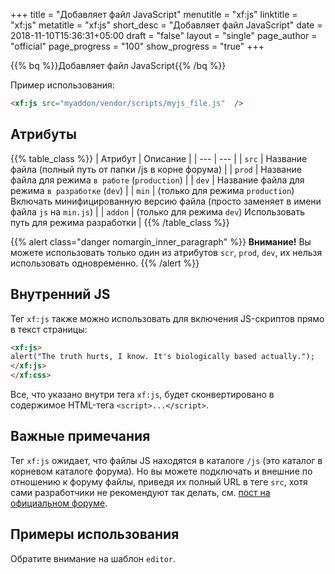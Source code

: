 +++
title = "Добавляет файл JavaScript"
menutitle = "xf:js"
linktitle = "xf:js"
metatitle = "xf:js"
short_desc = "Добавляет файл JavaScript"
date = 2018-11-10T15:36:31+05:00
draft = "false"
layout = "single"
page_author = "official"
page_progress = "100"
show_progress = "true"
+++

{{% bq %}}Добавляет файл JavaScript{{% /bq %}}

Пример использования:

```html
<xf:js src="myaddon/vendor/scripts/myjs_file.js"  />
```

## Атрибуты

{{% table_class %}}
| Атрибут | Описание |
| --- | --- |
| `src` | Название файла (полный путь от папки /js в корне форума) |
| `prod` | Название файла для режима `в работе` (`production`) |
| `dev` | Название файла для режима `в разработке` (`dev`) |
| `min` | (только для режима `production`) Включать минифицированную версию файла (просто заменяет в имени файла `js` на `min.js`) |
| `addon` | (только для режима `dev`) Использовать путь для режима разработки |
{{% /table_class %}}

{{% alert class="danger nomargin_inner_paragraph" %}}
**Внимание!** Вы можете использовать только один из атрибутов `scr`, `prod`, `dev`, их нельзя использовать одновременно.
{{% /alert %}}

## Внутренний JS

Тег `xf:js` также можно использовать для включения JS-скриптов прямо в текст страницы:

```html
<xf:js>
alert("The truth hurts, I know. It's biologically based actually.");
</xf:js>
</xf:css>
```

Все, что указано внутри тега `xf:js`, будет сконвертировано в содержимое HTML-тега `<script>...</script>`.

## Важные примечания

Тег `xf:js` ожидает, что файлы JS находятся в каталоге `/js` (это каталог в корневом каталоге форума). Но вы можете подключать и внешние по отношению к форуму файлы, приведя их полный URL в теге `src`, хотя сами разработчики не рекомендуют так делать, см. [пост на официальном форуме](https://xenforo.com/community/threads/including-external-library-js-and-css.136153/post-1185631).

## Примеры использования

Обратите внимание на шаблон `editor`.